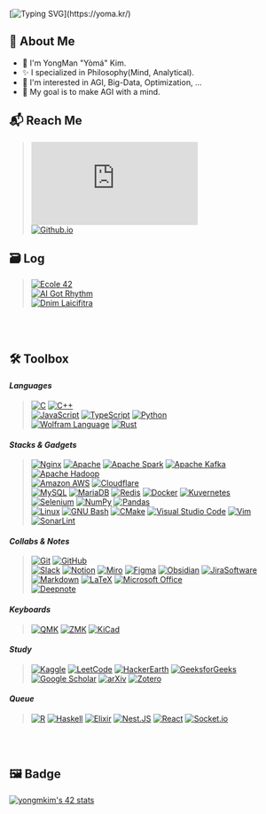 [![Typing SVG](https://readme-typing-svg.herokuapp.com?font=Fira&weight=500&size=42&duration=2468&pause=4000&width=600&height=70&lines=Hello%2C+Again!+I'm+Y%C3%B2m%C3%A1.)](https://yoma.kr/)

## :bookmark: About Me

* :wave: I'm YongMan "Yòmá" Kim.
* :sparkles: I specialized in Philosophy(Mind, Analytical).
* 📖 I'm interested in AGI, Big-Data, Optimization, ...
* 🏁 My goal is to make AGI with a mind.

## :mailbox_with_mail: Reach Me

> [![Gmail Badge](https://img.shields.io/badge/|_Mail_|-_codeyoma@gmail.com-4285F4?style=flat-square&logo=gmail&logoColor=white&labelColor=EA4335&link=mailto:codeyoma@gmail.com)](mailto:codeyoma@gmail.com) <br>
[![Github.io](https://img.shields.io/badge/|_Blog_|-_yoma.kr-34A853?style=flat-square&logo=GoogleHome&labelColor=FBBC05&logoColor=white)](https://yoma.kr)

<!--
## 🏫 Education

> [![42 Badge](https://img.shields.io/badge/_Cadet_|_yongmkim-_Ecole_42_|_Seoul_Campus_._2021~NOW-222?style=flat-square&logo=42&logoColor=white&labelColor=4285F4)](https://profile.intra.42.fr/users/yongmkim) <br>
[![Dankook](https://img.shields.io/badge/_Philosophy_|_Major-_University_of_Dankook_|_College_of_Humanities_._2012~2021-222222?style=flat-square&logo=htmlacademy&logoColor=white&labelColor=4285F4)](https://cms.dankook.ac.kr/web/philosophy) <br>
[![Dankook](https://img.shields.io/badge/_SW_Convergence_Cinematic_Contents_|_Double_Major-_University_of_Dankook_|_College_of_SW_Convergence_._2018~2021-222222?style=flat-square&logo=htmlacademy&logoColor=white&labelColor=4285F4)](https://cms.dankook.ac.kr/web/swcon)
-->

<!--
## 🎫 Certificate

> [![Certificate](https://img.shields.io/badge/_Engineer_Information_Processing_|_정보처리기사-_HRDK_|_한국산업인력공단_._2021-222222?style=flat-square&logo=slickpic&logoColor=white&labelColor=34A853)](https://www.q-net.or.kr/crf005.do?id=crf00505&jmCd=1320) <br>
[![Certificate](https://img.shields.io/badge/_Advanced_Data_Analytics_Semi_Professional_\(ADsP\)_|_데이터분석_준전문가-_Kdata_|_한국데이터산업진흥원._2020-222222?style=flat-square&logo=slickpic&logoColor=white&labelColor=34A853)](https://www.dataq.or.kr/www/sub/a_06.do) <br>
[![Certificate](https://img.shields.io/badge/_Craftsman_Information_Equipment_Operation_|_정보기기운용기능사-_HRDK_|_한국산업인력공단_._2011-222222?style=flat-square&logo=slickpic&logoColor=white&labelColor=34A853)](http://www.q-net.or.kr/crf005.do?id=crf00503&jmCd=6892&gSite=Q&gId) <br>
[![Certificate](https://img.shields.io/badge/_Computerized_Accounting_Specialist_Level_3_|_전산회계_3급-_KORCHAM_|_대한상공회의소_._2011-222222?style=flat-square&logo=slickpic&logoColor=white&labelColor=34A853)](https://license.korcham.net/co/examguide.do?cd=0104&mm=41)
-->
<!--
[![Github.io](https://img.shields.io/badge/|_Algorithm_|-_AI_Got_Rhythm-00BCB4?style=for-the-badge&logo=TheAlgorithms&labelColor=222222&logoColor=white&link=aigotrhythm.kr)](https://aigotrhythm.kr)

[![Github.io](https://img.shields.io/badge/|_AI_|-_Dnim_L'aicifitra-412991?style=for-the-badge&logo=OpenAI&labelColor=222222&logoColor=white&link=github.com/Dnim-Laicifitra)](https://github.com/Dnim-Laicifitra)
-->

## 🗃️ Log

> [![Ecole 42](https://img.shields.io/badge/|_École_|-_Yòmá's_Log_-222222?style=flat-square&logo=42&labelColor=33BABC&logoColor=white&link=github.com/ecole42-yoma)](https://github.com/ecole42-yoma) <br>
[![AI Got Rhythm](https://img.shields.io/badge/|_Algorithm_|-_AI%20_Got%20_Rhythm-222222?style=flat-square&logo=TheAlgorithms&labelColor=5468FF&logoColor=white&link=aigotrhythm.kr)](https://aigotrhythm.kr) <br>
[![Dnim Laicifitra](https://img.shields.io/badge/|_AI_|-_Dnim%20_L'aicifitra-222222?style=flat-square&logo=OpenAI&labelColor=412991&logoColor=white&link=github.com/Dnim-Laicifitra)](https://github.com/Dnim-Laicifitra)

<br> <br>

## 🛠️ Toolbox

#### <i>Languages</i>
  > [![C](https://img.shields.io/badge/C-222?&logo=c&logoColor=#A8B9CC)](https://en.wikipedia.org/wiki/C_(programming_language))
[![C++](https://img.shields.io/badge/C++-222?&logo=c%2B%2B&logoColor=00599C)](https://en.wikipedia.org/wiki/C%2B%2B) <br>
  > [![JavaScript](https://img.shields.io/badge/JavaScript-222?&logo=Javascript)](https://www.javascript.com/)
[![TypeScript](https://img.shields.io/badge/TypeScript-222?&logo=Typescript)](https://www.typescriptlang.org/)
[![Python](https://img.shields.io/badge/Python-222?&logo=Python&logoColor=3776AB)](https://www.python.org/) <br>
  > [![Wolfram Language](https://img.shields.io/badge/Wolfram_Language-222?&logo=wolfram-language&logoColor=DD1100)](https://www.wolfram.com/language/)
 [![Rust](https://img.shields.io/badge/Rust-222?&logo=rust&labelColor=000000)](https://www.rust-lang.org/)

#### <i>Stacks & Gadgets</i>
  > [![Nginx](https://img.shields.io/badge/Nginx-222?&logo=nginx&logoColor=009639)](https://www.nginx.com/)
[![Apache](https://img.shields.io/badge/Apache-222?&logo=apache&logoColor=D22128)](https://httpd.apache.org/)
[![Apache Spark](https://img.shields.io/badge/Apache_Spark-222?&logo=apache-spark&logoColor=E25A1C)](https://spark.apache.org/)
[![Apache Kafka](https://img.shields.io/badge/Apache_Kafka-222?&logo=apache-kafka&labelColor=231F20)](https://kafka.apache.org/)
[![Apache Hadoop](https://img.shields.io/badge/Apache_Hadoop-222?&logo=apache-hadoop&logoColor=66CCFF)](https://hadoop.apache.org/) <br>
  > [![Amazon AWS](https://img.shields.io/badge/Amazon_AWS-222?&logo=amazonaws&logoColor=FF9900)](https://aws.amazon.com/)
[![Cloudflare](https://img.shields.io/badge/Cloudflare-222?&logo=cloudflare&logoColor=F38020)](https://www.cloudflare.com/) <br>
  > [![MySQL](https://img.shields.io/badge/MySQL-222?&logo=MySQL)](https://www.mysql.com/)
[![MariaDB](https://img.shields.io/badge/MariaDB-222?&logo=mariadb&labelColor=003545)](https://mariadb.org/)
[![Redis](https://img.shields.io/badge/Redis-222?&logo=redis&logoColor=DC382D)](https://redis.io/)
[![Docker](https://img.shields.io/badge/Docker-222?&logo=docker&logoColor=2496ED)](https://www.docker.com/)
[![Kuvernetes](https://img.shields.io/badge/Kubernetes-222?&logo=kubernetes)](https://kubernetes.io/) <br>
  > [![Selenium](https://img.shields.io/badge/selenium-222?&logo=selenium)](https://www.selenium.dev/) 
[![NumPy](https://img.shields.io/badge/numpy-222?&logo=numpy&labelColor=013243)](https://numpy.org/)
[![Pandas](https://img.shields.io/badge/pandas-222?&logo=pandas&labelColor=150458)](https://pandas.pydata.org/) <br>
  > [![Linux](https://img.shields.io/badge/Linux-222?&logo=linux)](https://kernel.org/)
[![GNU Bash](https://img.shields.io/badge/GNU_Bash-222?&logo=GNUBash&logoColor=4EAA25)](https://www.gnu.org/software/bash/)
[![CMake](https://img.shields.io/badge/CMake-222?&logo=CMake&logoColor=064F8C)](https://cmake.org/)
[![Visual Studio Code](https://img.shields.io/badge/Visual_Studio_Code-222?&logo=visual-studio-code&logoColor=007ACC)](https://code.visualstudio.com/)
[![Vim](https://img.shields.io/badge/Vim-222?&logo=vim&logoColor=019733)](https://www.vim.org/)
[![SonarLint](https://img.shields.io/badge/SonarLint-222?&logo=sonarlint&logoColor=CB2029)](https://www.sonarsource.com/products/sonarlint/)

#### <i>Collabs & Notes</i>
  > [![Git](https://img.shields.io/badge/Git-222?&logo=git)](https://git-scm.com/)
[![GitHub](https://img.shields.io/badge/GitHub-222?&logo=github&labelColor=181717)](https://github.com/) <br>
  > [![Slack](https://img.shields.io/badge/Slack-222?&logo=slack&labelColor=4A154B)](https://slack.com/)
[![Notion](https://img.shields.io/badge/Notion-222?&logo=notion&labelColor=000000)](https://www.notion.so/)
[![Miro](https://img.shields.io/badge/Miro-222?&logo=miro&labelColor=050038)](https://miro.com/)
[![Figma](https://img.shields.io/badge/Figma-222?&logo=figma)](https://figma.com/)
[![Obsidian](https://img.shields.io/badge/Obsidian-222?&logo=obsidian&logoColor=483699)](https://obsidian.md/)
[![JiraSoftware](https://img.shields.io/badge/JiraSoftware-222?&logo=JiraSoftware&logoColor=0052CC)](https://www.atlassian.com/) <br>
  > [![Markdown](https://img.shields.io/badge/Markdown-222?&logo=markdown&labelColor=000000)](https://daringfireball.net/projects/markdown/)
[![LaTeX](https://img.shields.io/badge/Latex-222?&logo=latex&logoColor=008080)](https://www.latex-project.org/)
[![Microsoft Office](https://img.shields.io/badge/Microsoft_Office-222?&logo=microsoft-office&logoColor=D83B01)](https://www.microsoft.com/en-us/microsoft-365) <br>
  > [![Deepnote](https://img.shields.io/badge/Deepnote-222?&logo=deepnote&logoColor=3793EF)](https://deepnote.com/)
 
#### <i>Keyboards</i>
  > [![QMK](https://img.shields.io/badge/QMK-222?&logo=qmk&labelColor=333333)](https://qmk.fm/)
[![ZMK](https://img.shields.io/badge/ZMK-222?&logo=openzeppelin&logoColor=314CB0)](https://zmk.dev/)
[![KiCad](https://img.shields.io/badge/KiCad-222?&logo=KiCad&logoColor=314CB0)](https://www.kicad.org/)

#### <i>Study</i>
  > [![Kaggle](https://img.shields.io/badge/Kaggle-222?&logo=kaggle)](https://www.kaggle.com/)
[![LeetCode](https://img.shields.io/badge/LeetCode-222?&logo=leetcode)](https://leetcode.com/)
[![HackerEarth](https://img.shields.io/badge/HackerEarth-222?&logo=hackerearth&labelColor=2C3454)](https://www.hackerearth.com/)
[![GeeksforGeeks](https://img.shields.io/badge/GeeksforGeeks-222?&logo=GeeksforGeeks&logoColor=2F8D46)](https://www.geeksforgeeks.org/) <br>
  > [![Google Scholar](https://img.shields.io/badge/Google_Scholar-222?&logo=google-scholar)](https://scholar.google.com/)
[![arXiv](https://img.shields.io/badge/arXiv-222?&logo=arxiv&logoColor=B31B1B)](https://arxiv.org/)
[![Zotero](https://img.shields.io/badge/Zotero-222?&logo=zotero&logoColor=CC2936)](https://www.zotero.org/)

#### <i>Queue</i>
  > [![R](https://img.shields.io/badge/R-222?&logo=r&logoColor=276DC3)](https://www.r-project.org/)
[![Haskell](https://img.shields.io/badge/Haskell-222?&logo=haskell&labelColor=5D4F85)](https://www.haskell.org/)
[![Elixir](https://img.shields.io/badge/Elixir-222?&logo=elixir&labelColor=4B275F)](https://elixir-lang.org/)
[![Nest.JS](https://img.shields.io/badge/Nest.js-222?&logo=NestJs&logoColor=E0234E)](https://nestjs.com/)
[![React](https://img.shields.io/badge/React-222?&logo=React)](https://react.dev/)
[![Socket.io](https://img.shields.io/badge/Socket.io-222?&logo=Socket.io&labelColor=010101)](https://socket.io/)

<!--
![PyTorch](https://img.shields.io/badge/pytorch-EE4C2C?&logo=pytorch)
![TensorFlow](https://img.shields.io/badge/tensorflow-FF6F00?&logo=tensorflow)
![Keras](https://img.shields.io/badge/keras-D00000?&logo=keras)
![SciPy](https://img.shields.io/badge/scipy-8CAAE6?&logo=scipy)
![SymPy](https://img.shields.io/badge/sympy-3B5526?&logo=sympy)
-->

<br> <br>

## 🖼️ Badge

<!--
[![yongmkim's 42 stats](https://badge42.vercel.app/api/v2/cl38txogk004909l100cr3o0d/stats?cursusId=21&coalitionId=86)](https://github.com/ecole42-yoma)
-->
[![yongmkim's 42 stats](https://badge.mediaplus.ma/darkblue/yongmkim?1337Badge=off&UM6P=off)](https://github.com/ecole42-yoma)

<!--
| [![Yoma's LeetCode stats](https://leetcode-stats-six.vercel.app/?username=yomadayo&theme=dark)](https://leetcode.com/yomadayo/) | [![Yoma's Solved.ac profile](http://mazassumnida.wtf/api/v2/generate_badge?boj=hiatus4322)](https://solved.ac/profile/hiatus4322) | [![yongmkim's 42 stats](https://badge.mediaplus.ma/darkblue/yongmkim?1337Badge=off&UM6P=off)](https://github.com/ecole42-yoma) |
|:---:|:---:|:---:|
-->

<br>
